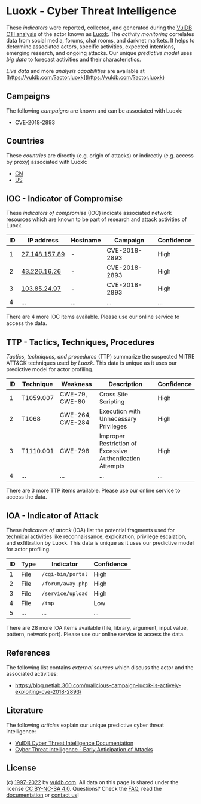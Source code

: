 # Luoxk - Cyber Threat Intelligence

These _indicators_ were reported, collected, and generated during the [VulDB CTI analysis](https://vuldb.com/?kb.cti) of the actor known as [Luoxk](https://vuldb.com/?actor.luoxk). The _activity monitoring_ correlates data from social media, forums, chat rooms, and darknet markets. It helps to determine associated actors, specific activities, expected intentions, emerging research, and ongoing attacks. Our unique _predictive model_ uses _big data_ to forecast activities and their characteristics.

_Live data_ and more _analysis capabilities_ are available at [https://vuldb.com/?actor.luoxk](https://vuldb.com/?actor.luoxk)

## Campaigns

The following _campaigns_ are known and can be associated with Luoxk:

* CVE-2018-2893

## Countries

These _countries_ are directly (e.g. origin of attacks) or indirectly (e.g. access by proxy) associated with Luoxk:

* [CN](https://vuldb.com/?country.cn)
* [US](https://vuldb.com/?country.us)

## IOC - Indicator of Compromise

These _indicators of compromise_ (IOC) indicate associated network resources which are known to be part of research and attack activities of Luoxk.

ID | IP address | Hostname | Campaign | Confidence
-- | ---------- | -------- | -------- | ----------
1 | [27.148.157.89](https://vuldb.com/?ip.27.148.157.89) | - | CVE-2018-2893 | High
2 | [43.226.16.26](https://vuldb.com/?ip.43.226.16.26) | - | CVE-2018-2893 | High
3 | [103.85.24.97](https://vuldb.com/?ip.103.85.24.97) | - | CVE-2018-2893 | High
4 | ... | ... | ... | ...

There are 4 more IOC items available. Please use our online service to access the data.

## TTP - Tactics, Techniques, Procedures

_Tactics, techniques, and procedures_ (TTP) summarize the suspected MITRE ATT&CK techniques used by _Luoxk_. This data is unique as it uses our predictive model for actor profiling.

ID | Technique | Weakness | Description | Confidence
-- | --------- | -------- | ----------- | ----------
1 | T1059.007 | CWE-79, CWE-80 | Cross Site Scripting | High
2 | T1068 | CWE-264, CWE-284 | Execution with Unnecessary Privileges | High
3 | T1110.001 | CWE-798 | Improper Restriction of Excessive Authentication Attempts | High
4 | ... | ... | ... | ...

There are 3 more TTP items available. Please use our online service to access the data.

## IOA - Indicator of Attack

These _indicators of attack_ (IOA) list the potential fragments used for technical activities like reconnaissance, exploitation, privilege escalation, and exfiltration by Luoxk. This data is unique as it uses our predictive model for actor profiling.

ID | Type | Indicator | Confidence
-- | ---- | --------- | ----------
1 | File | `/cgi-bin/portal` | High
2 | File | `/forum/away.php` | High
3 | File | `/service/upload` | High
4 | File | `/tmp` | Low
5 | ... | ... | ...

There are 28 more IOA items available (file, library, argument, input value, pattern, network port). Please use our online service to access the data.

## References

The following list contains _external sources_ which discuss the actor and the associated activities:

* https://blog.netlab.360.com/malicious-campaign-luoxk-is-actively-exploiting-cve-2018-2893/

## Literature

The following _articles_ explain our unique predictive cyber threat intelligence:

* [VulDB Cyber Threat Intelligence Documentation](https://vuldb.com/?kb.cti)
* [Cyber Threat Intelligence - Early Anticipation of Attacks](https://www.scip.ch/en/?labs.20201022)

## License

(c) [1997-2022](https://vuldb.com/?kb.changelog) by [vuldb.com](https://vuldb.com/?kb.about). All data on this page is shared under the license [CC BY-NC-SA 4.0](https://creativecommons.org/licenses/by-nc-sa/4.0/). Questions? Check the [FAQ](https://vuldb.com/?kb.faq), read the [documentation](https://vuldb.com/?kb) or [contact us](https://vuldb.com/?contact)!
